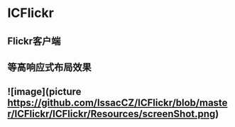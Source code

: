 # ICFlickr
## Flickr客户端
## 等高响应式布局效果
## ![image](picture https://github.com/IssacCZ/ICFlickr/blob/master/ICFlickr/ICFlickr/Resources/screenShot.png)
